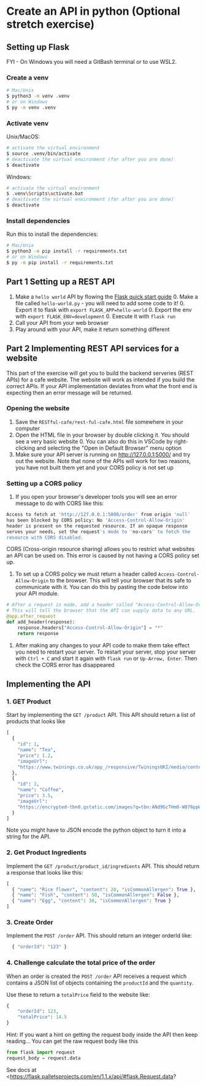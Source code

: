 # Create an API in python (Optional stretch exercise)

## Setting up Flask

FYI - On Windows you will need a GitBash terminal or to use WSL2.

### Create a venv

```sh
# Mac/Unix
$ python3 -m venv .venv
# or on Windows
$ py -m venv .venv
```

### Activate venv

Unix/MacOS:

```sh
# activate the virtual environment
$ source .venv/bin/activate
# deactivate the virtual environment (for after you are done)
$ deactivate
```

Windows:

```sh
# activate the virtual environment
$ .venv\Scripts\activate.bat
# deactivate the virtual environment (for after you are done)
$ deactivate
```

### Install dependencies

Run this to install the dependencies:

```sh
# Mac/Unix
$ python3 -m pip install -r requirements.txt
# or on Windows
$ py -m pip install -r requirements.txt
```

## Part 1 Setting up a REST API

1. Make a `hello world` API by flowing the [Flask quick start guide](https://flask.palletsprojects.com/en/1.1.x/quickstart/)
    0. Make a file called `hello-world.py` - you will need to add some code to it!
    0. Export it to flask with `export FLASK_APP=hello-world`
    0. Export the env with `export FLASK_ENV=development`
    0. Execute it with `flask run`
2. Call your API from your web browser
3. Play around with your API, make it return something different

## Part 2 Implementing REST API services for a website

This part of the exercise will get you to build the backend serveries (REST APIs) for a cafe website. The website will work as intended if you build the correct APIs. If your API implementation deviates from what the front end is expecting then an error message will be returned.

### Opening the website

1. Save the `RESTful-cafe/rest-ful-cafe.html` file somewhere in your computer
2. Open the HTML file in your browser by double clicking it. You should see a very basic website
    0. You can also do this in VSCode by right-clicking and selecting the "Open in Default Browser" menu option
3. Make sure your API server is running on http://127.0.0.1:5000/ and try out the website. Note that none of the APIs will work for two reasons, you have not built them yet and your CORS policy is not set up

### Setting up a CORS policy

1. If you open your browser's developer tools you will see an error message to do with CORS like this:

  ```sh
  Access to fetch at 'http://127.0.0.1:5000/order' from origin 'null'
  has been blocked by CORS policy: No 'Access-Control-Allow-Origin'
  header is present on the requested resource. If an opaque response
  serves your needs, set the request's mode to 'no-cors' to fetch the
  resource with CORS disabled.
  ```

  CORS (Cross-origin resource sharing) allows you to restrict what websites an API can be used on. This error is caused by not having a CORS policy set up.

1. To set up a CORS policy we must return a header called `Access-Control-Allow-Origin` to the browser. This will tell your browser that its safe to communicate with it. You can do this by pasting the code below into your API module.

  ```py
  # After a request is made, add a header called "Access-Control-Allow-Origin" to the response.
  # This will tell the browser that the API can supply data to any URL.
  @app.after_request
  def add_header(response):
      response.headers["Access-Control-Allow-Origin"] = "*"
      return response
  ```

1. After making any changes to your API code to make them take effect you need to restart your server. To restart your server, stop your server with `Ctrl + C` and start it again with `flask run` or `Up-Arrow, Enter`. Then check the CORS error has disappeared

## Implementing the API

### 1. GET Product

Start by implementing the `GET /product` API.
This API should return a list of products that looks like

```py
[
  {
    "id": 1,
    "name": "Tea",
    "price": 1.2,
    "imageUrl":
    "https://www.twinings.co.uk/app_/responsive/TwiningsUKI/media/content/About-Tea/shutterstock_126275183.jpg?w=1260"
  },
  {
    "id": 2,
    "name": "Coffee",
    "price": 3.5,
    "imageUrl":
    "https://encrypted-tbn0.gstatic.com/images?q=tbn:ANd9GcTHm0-W876ppWBpCak_UzC9eRz8X5CeI1KPYw&usqp=CAU"
  }
]
```

Note you might have to JSON encode the python object to turn it into a string for the API.

### 2. Get Product Ingredients

Implement the `GET /product/product_id/ingredients` API. This should return a response that looks like this:

```py
[
  { "name": "Rice flower", "content": 20, "isCommonAllergen": True },
  { "name": "Fish", "content": 50, "isCommonAllergen": False },
  { "name": "Egg", "content": 30, "isCommonAllergen": True }
]
```

### 3. Create Order

Implement the `POST /order` API. This should return an integer orderId like:

```py
  { "orderId": "123" }
```

### 4. Challenge calculate the total price of the order

When an order is created the `POST /order` API receives a request which contains a JSON list of objects containing the `productId` and the `quantity`.

Use these to return a `totalPrice` field to the website like:

```py
{
    "orderId": 123,
    "totalPrice": 14.5
}
```

Hint: If you want a hint on getting the request body inside the API then keep reading...
You can get the raw request body like this

```py
from flask import request
request_body = request.data
```

See docs at <https://flask.palletsprojects.com/en/1.1.x/api/#flask.Request.data?
